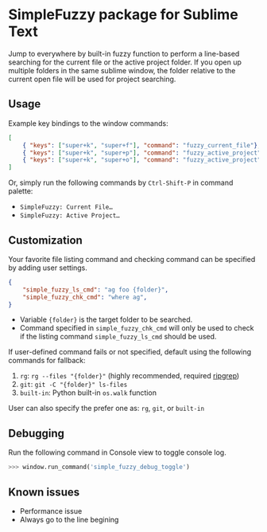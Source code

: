 # SimpleFuzzy package for Sublime Text

Jump to everywhere by built-in fuzzy function to perform a line-based searching for the current file or the active project folder. If you open up multiple folders in the same sublime window, the folder relative to the current open file will be used for project searching.

## Usage

Example key bindings to the window commands:

```json
[
	{ "keys": ["super+k", "super+f"], "command": "fuzzy_current_file"},
	{ "keys": ["super+k", "super+p"], "command": "fuzzy_active_project"},
	{ "keys": ["super+k", "super+o"], "command": "fuzzy_active_project", "args": { "source": "opened_files" }},
]
```

Or, simply run the following commands by `Ctrl-Shift-P` in command palette:

- `SimpleFuzzy: Current File…`
- `SimpleFuzzy: Active Project…`

## Customization

Your favorite file listing command and checking command can be specified by adding user settings.

```json
{
	"simple_fuzzy_ls_cmd": "ag foo {folder}",
	"simple_fuzzy_chk_cmd": "where ag",
}
```

- Variable `{folder}` is the target folder to be searched.
- Command specified in `simple_fuzzy_chk_cmd` will only be used to check if the listing command `simple_fuzzy_ls_cmd` should be used.

If user-defined command fails or not specified, default using the following commands for fallback:
1. `rg`: `rg --files "{folder}"` (highly recommended, required [ripgrep](https://github.com/BurntSushi/ripgrep))
2. `git`: `git -C "{folder}" ls-files`
3. `built-in`: Python built-in `os.walk` function

User can also specify the prefer one as: `rg`, `git`, or `built-in`

## Debugging

Run the following command in Console view to toggle console log.

```python
>>> window.run_command('simple_fuzzy_debug_toggle')
```

## Known issues

- Performance issue
- Always go to the line begining
